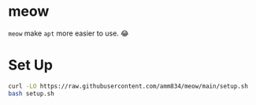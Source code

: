 # meow

`meow` make `apt` more easier to use. 😂

# Set Up

```sh
curl -LO https://raw.githubusercontent.com/amm834/meow/main/setup.sh
bash setup.sh
```

